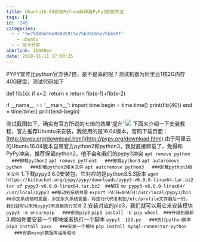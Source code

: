 ```yaml
---
title: Ubuntu16.04安装Python解释器PyPy3安装方法
tags: []
id: '245'
categories:
  - - '%e7%94%b5%e8%84%91%e7%b3%bb%e7%bb%9f'
    - ubuntu
  - - 技术分享
abbrlink: 16940ee
date: 2018-11-11 17:00:25
---
```


PYPY宣传比python官方快7倍，是不是真的呢？测试机器为阿里云1核2G内存40G硬盘，测试代码如下

def fib(x):
    if x<2:
        return x
    return fib(x-1)+fib(x-2)

if \_\_name\_\_ == '\_\_main\_\_':
    import time
    begin = time.time()
    print(fib(40))
    end = time.time()
    print(end-begin)

测试截图如下，确实有官方所说的七倍的效果‘提升’ ![](https://post.332b.com/wp-content/uploads/2018/11/20181111163644.png) 下面来介绍一下安装教程，官方推荐Ubuntu来安装，我使用的是16.04版本，官网下载页面：[http://pypy.org/download.html](http://pypy.org/download.html) 由于阿里云的Ubuntu16.04版本自带官方python2和python3，我就直接卸载了，免得和PyPy冲突，推荐保留python2，他不会和我们的pypy3冲突 `apt remove python    ###卸载python2` `apt remove python3   ###卸载python3` `apt autoremove python   ###卸载python2相关文件` `apt autoremove python3   ###卸载python3相关文件` 1.下载pypy3 6.0安装包，它对应的是python3.5.3版本 `wget https://bitbucket.org/pypy/pypy/downloads/pypy3-v6.0.0-linux64.tar.bz2` `tar xf pypy3-v6.0.0-linux64.tar.bz2  ##解压` `mv pypy3-v6.0.0-linux64/ /usr/local/pypy3 ##移动到系统目录` `export PATH=$PATH:/usr/local/pypy3/bin  ##添加系统临时变量，添加永久系统变量，将这行代码复制到/etc/profile文件最后一行，我们就可以来用pypy3来直接执行文件` 2.安装对应的pip3，我们就可以用它来安装模块 `pypy3 -m ensurepip   ###安装pip3` `pip3 install -U pip wheel  ###升级到最新` 3.假如你要安装一个模块或者执行一个脚本 `pypy3  123.py   ###执行python脚本` `pip3 install xxxx   ###安装一个模块` `pip install mysql-connector-python     ###安装mysql数据库连接驱动`